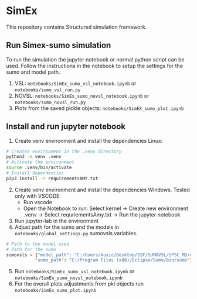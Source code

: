 # SimEx
This repository contains Structured simulation framework.

## Run Simex-sumo simulation
To run the simulation the jupyter notebook or normal python script can be used. Follow the instructions in the 
notebook to setup the settings for the sumo and model path.
1. VSL: `notebooks/SimEx_sumo_vsl_notebook.ipynb` or `notebooks/sumo_vsl_run.py`
2. NOVSL: `notebooks/SimEx_sumo_novsl_notebook.ipynb` or `notebooks/sumo_novsl_run.py`
3. Plots from the saved pickle objects: `notebooks/SimEX_sumo_plot.ipynb`

## Install and run jupyter notebook
1. Create venv environment and install the dependencies Linux:
```bash
# Creates environment in the .venv directory
python3 -m venv .venv
# Activate the environment
source .venv/bin/activate
# Install dependencies
pip3 install -r requirementsAMY.txt
```
2. Create venv environment and install the dependencies Windows. Tested only with VSCODE:
   - Run vscode
   - Open the Notebook to run: Select kernel -> Create new environment .venv -> Select requriementsAmy.txt -> Run the jupyter notebook
3. Run jupyter-lab in the environment
4. Adjust path for the sumo and the models in `notebooks/global_settings.py` sumovsls variables.
```python
# Path to the model used
# Path for the sumo
sumovsls = {"model_path": "C:/Users/kusic/Desktop/SSF/SUMOVSL/SPSC_MD/model_MD/",
           "sumo_path": "C:/Program Files (x86)/Eclipse/Sumo/bin/sumo"}
```
5. Run `notebooks/SimEx_sumo_vsl_notebook.ipynb` or `notebooks/SimEx_sumo_novsl_notebook.ipynb`
6. For the overall plots adjustments from pkl objects run `notebooks/SimEx_sumo_plot.ipynb`
